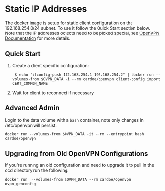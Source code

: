 # Static IP Addresses

The docker image is setup for static client configuration on the 192.168.254.0/24 subnet.  To use it follow the Quick Start section below.  Note that the IP addresses octects need to be picked special, see [OpenVPN Documentation](https://openvpn.net/index.php/open-source/documentation/howto.html#policy) for more details.

## Quick Start

1. Create a client specific configuration:

        $ echo "ifconfig-push 192.168.254.1 192.168.254.2" | docker run --volumes-from $OVPN_DATA -i --rm cardoe/openvpn client-config import CERT_COMMON_NAME

2. Wait for client to reconnect if necessary

## Advanced Admin

Login to the data volume with a `bash` container, note only changes in /etc/openvpn will persist:

    docker run --volumes-from $OVPN_DATA -it --rm --entrypoint bash cardoe/openvpn

## Upgrading from Old OpenVPN Configurations

If you're running an old configuration and need to upgrade it to pull in the ccd directory run the following:

    docker run  --volumes-from $OVPN_DATA --rm cardoe/openvpn ovpn_genconfig
